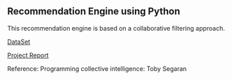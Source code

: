 Recommendation Engine using Python
-------------------------------------

This recommendation engine is based on a collaborative filtering approach.

[DataSet](https://www.kaggle.com/c/yelp-recsys-2013)

[Project Report](/docs/RecommendationEngineReport.pdf)

Reference: Programming collective intelligence: Toby Segaran
